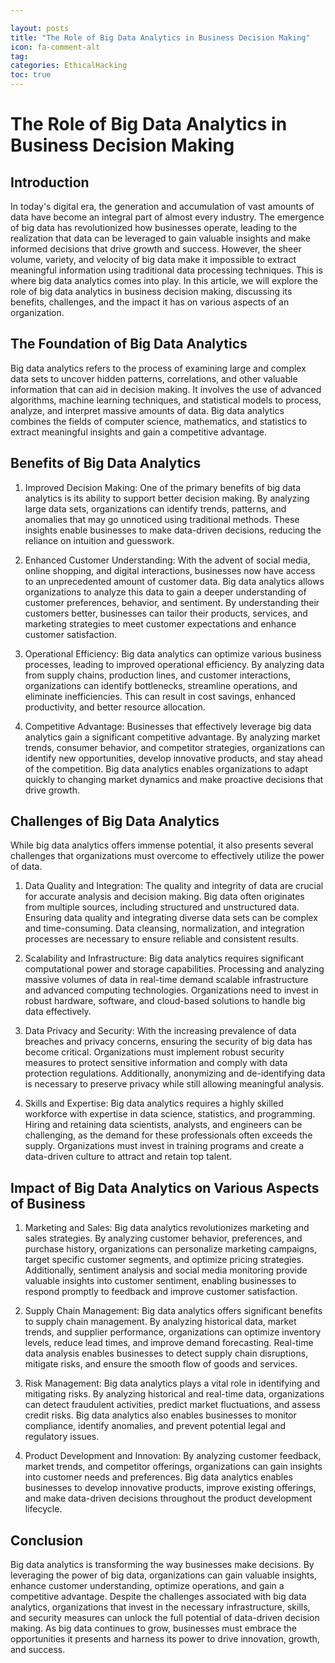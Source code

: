 ```yaml
---

layout: posts
title: "The Role of Big Data Analytics in Business Decision Making"
icon: fa-comment-alt
tag:      
categories: EthicalHacking
toc: true
---
```




# The Role of Big Data Analytics in Business Decision Making

## Introduction

In today's digital era, the generation and accumulation of vast amounts of data have become an integral part of almost every industry. The emergence of big data has revolutionized how businesses operate, leading to the realization that data can be leveraged to gain valuable insights and make informed decisions that drive growth and success. However, the sheer volume, variety, and velocity of big data make it impossible to extract meaningful information using traditional data processing techniques. This is where big data analytics comes into play. In this article, we will explore the role of big data analytics in business decision making, discussing its benefits, challenges, and the impact it has on various aspects of an organization.

## The Foundation of Big Data Analytics

Big data analytics refers to the process of examining large and complex data sets to uncover hidden patterns, correlations, and other valuable information that can aid in decision making. It involves the use of advanced algorithms, machine learning techniques, and statistical models to process, analyze, and interpret massive amounts of data. Big data analytics combines the fields of computer science, mathematics, and statistics to extract meaningful insights and gain a competitive advantage.

## Benefits of Big Data Analytics

1. Improved Decision Making: One of the primary benefits of big data analytics is its ability to support better decision making. By analyzing large data sets, organizations can identify trends, patterns, and anomalies that may go unnoticed using traditional methods. These insights enable businesses to make data-driven decisions, reducing the reliance on intuition and guesswork.

2. Enhanced Customer Understanding: With the advent of social media, online shopping, and digital interactions, businesses now have access to an unprecedented amount of customer data. Big data analytics allows organizations to analyze this data to gain a deeper understanding of customer preferences, behavior, and sentiment. By understanding their customers better, businesses can tailor their products, services, and marketing strategies to meet customer expectations and enhance customer satisfaction.

3. Operational Efficiency: Big data analytics can optimize various business processes, leading to improved operational efficiency. By analyzing data from supply chains, production lines, and customer interactions, organizations can identify bottlenecks, streamline operations, and eliminate inefficiencies. This can result in cost savings, enhanced productivity, and better resource allocation.

4. Competitive Advantage: Businesses that effectively leverage big data analytics gain a significant competitive advantage. By analyzing market trends, consumer behavior, and competitor strategies, organizations can identify new opportunities, develop innovative products, and stay ahead of the competition. Big data analytics enables organizations to adapt quickly to changing market dynamics and make proactive decisions that drive growth.

## Challenges of Big Data Analytics

While big data analytics offers immense potential, it also presents several challenges that organizations must overcome to effectively utilize the power of data.

1. Data Quality and Integration: The quality and integrity of data are crucial for accurate analysis and decision making. Big data often originates from multiple sources, including structured and unstructured data. Ensuring data quality and integrating diverse data sets can be complex and time-consuming. Data cleansing, normalization, and integration processes are necessary to ensure reliable and consistent results.

2. Scalability and Infrastructure: Big data analytics requires significant computational power and storage capabilities. Processing and analyzing massive volumes of data in real-time demand scalable infrastructure and advanced computing technologies. Organizations need to invest in robust hardware, software, and cloud-based solutions to handle big data effectively.

3. Data Privacy and Security: With the increasing prevalence of data breaches and privacy concerns, ensuring the security of big data has become critical. Organizations must implement robust security measures to protect sensitive information and comply with data protection regulations. Additionally, anonymizing and de-identifying data is necessary to preserve privacy while still allowing meaningful analysis.

4. Skills and Expertise: Big data analytics requires a highly skilled workforce with expertise in data science, statistics, and programming. Hiring and retaining data scientists, analysts, and engineers can be challenging, as the demand for these professionals often exceeds the supply. Organizations must invest in training programs and create a data-driven culture to attract and retain top talent.

## Impact of Big Data Analytics on Various Aspects of Business

1. Marketing and Sales: Big data analytics revolutionizes marketing and sales strategies. By analyzing customer behavior, preferences, and purchase history, organizations can personalize marketing campaigns, target specific customer segments, and optimize pricing strategies. Additionally, sentiment analysis and social media monitoring provide valuable insights into customer sentiment, enabling businesses to respond promptly to feedback and improve customer satisfaction.

2. Supply Chain Management: Big data analytics offers significant benefits to supply chain management. By analyzing historical data, market trends, and supplier performance, organizations can optimize inventory levels, reduce lead times, and improve demand forecasting. Real-time data analysis enables businesses to detect supply chain disruptions, mitigate risks, and ensure the smooth flow of goods and services.

3. Risk Management: Big data analytics plays a vital role in identifying and mitigating risks. By analyzing historical and real-time data, organizations can detect fraudulent activities, predict market fluctuations, and assess credit risks. Big data analytics also enables businesses to monitor compliance, identify anomalies, and prevent potential legal and regulatory issues.

4. Product Development and Innovation: By analyzing customer feedback, market trends, and competitor offerings, organizations can gain insights into customer needs and preferences. Big data analytics enables businesses to develop innovative products, improve existing offerings, and make data-driven decisions throughout the product development lifecycle.

## Conclusion

Big data analytics is transforming the way businesses make decisions. By leveraging the power of big data, organizations can gain valuable insights, enhance customer understanding, optimize operations, and gain a competitive advantage. Despite the challenges associated with big data analytics, organizations that invest in the necessary infrastructure, skills, and security measures can unlock the full potential of data-driven decision making. As big data continues to grow, businesses must embrace the opportunities it presents and harness its power to drive innovation, growth, and success.